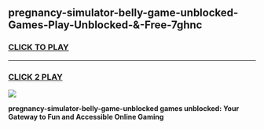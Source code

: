 
## pregnancy-simulator-belly-game-unblocked-Games-Play-Unblocked-&-Free-7ghnc
<h3>
<a href="https://premium76.site?title=pregnancy-simulator-belly-game-unblocked&ref=24A">CLICK TO PLAY</a></h3>
<hr>

<h3>
<a href="https://premium76.site?title=pregnancy-simulator-belly-game-unblocked&ref=24A">CLICK 2 PLAY</a>
  
</h3>

<a href="https://premium76.site?title=pregnancy-simulator-belly-game-unblocked&ref=24A"><img src="https://clearcache.store/games.png"></a>


**pregnancy-simulator-belly-game-unblocked games unblocked: Your Gateway to Fun and Accessible Online Gaming**
